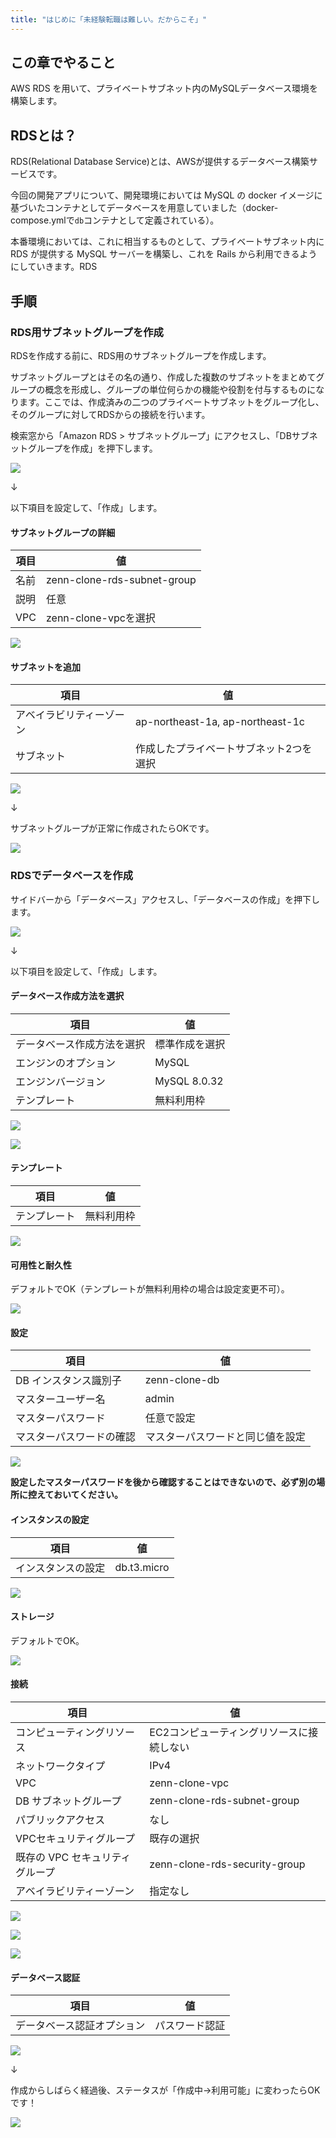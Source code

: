 ```yaml
---
title: "はじめに「未経験転職は難しい。だからこそ」"
---
```


## この章でやること

AWS RDS を用いて、プライベートサブネット内のMySQLデータベース環境を構築します。

## RDSとは？

RDS(Relational Database Service)とは、AWSが提供するデータベース構築サービスです。

今回の開発アプリについて、開発環境においては MySQL の docker イメージに基づいたコンテナとしてデータベースを用意していました（docker-compose.ymlで`db`コンテナとして定義されている）。

本番環境においては、これに相当するものとして、プライベートサブネット内に RDS が提供する MySQL サーバーを構築し、これを Rails から利用できるようにしていきます。RDS

## 手順

### RDS用サブネットグループを作成

RDSを作成する前に、RDS用のサブネットグループを作成します。

サブネットグループとはその名の通り、作成した複数のサブネットをまとめてグループの概念を形成し、グループの単位何らかの機能や役割を付与するものになります。ここでは、作成済みの二つのプライベートサブネットをグループ化し、そのグループに対してRDSからの接続を行います。

検索窓から「Amazon RDS > サブネットグループ」にアクセスし、「DBサブネットグループを作成」を押下します。

![](https://storage.googleapis.com/zenn-user-upload/92addeca835a-20230515.png)

↓

以下項目を設定して、「作成」します。

#### サブネットグループの詳細

|項目|値|
|---|---|
|名前|zenn-clone-rds-subnet-group|
|説明|任意|
|VPC|zenn-clone-vpcを選択|

![](https://storage.googleapis.com/zenn-user-upload/91435f483197-20230515.png)

#### サブネットを追加

|項目|値|
|---|---|
|アベイラビリティーゾーン|ap-northeast-1a, ap-northeast-1c|
|サブネット|作成したプライベートサブネット2つを選択|

![](https://storage.googleapis.com/zenn-user-upload/afdc0e1ee202-20230515.png)

↓

サブネットグループが正常に作成されたらOKです。

![](https://storage.googleapis.com/zenn-user-upload/6d26f0c0dc29-20230515.png)

### RDSでデータベースを作成

サイドバーから「データベース」アクセスし、「データベースの作成」を押下します。

![](https://storage.googleapis.com/zenn-user-upload/c4bddc0e4d70-20230516.png)

↓


以下項目を設定して、「作成」します。

#### データベース作成方法を選択

|項目|値|
|---|---|
|データベース作成方法を選択|標準作成を選択|
|エンジンのオプション|MySQL|
|エンジンバージョン|MySQL 8.0.32|
|テンプレート|無料利用枠|

![](https://storage.googleapis.com/zenn-user-upload/413e85237d92-20230516.png)

![](https://storage.googleapis.com/zenn-user-upload/4e288806d36b-20230516.png)

#### テンプレート

|項目|値|
|---|---|
|テンプレート|無料利用枠|

![](https://storage.googleapis.com/zenn-user-upload/017f2d89f1ee-20230516.png)

#### 可用性と耐久性

デフォルトでOK（テンプレートが無料利用枠の場合は設定変更不可）。

![](https://storage.googleapis.com/zenn-user-upload/421836f4fce3-20230516.png)

#### 設定

|項目|値|
|---|---|
|DB インスタンス識別子|zenn-clone-db|
|マスターユーザー名|admin|
|マスターパスワード|任意で設定|
|マスターパスワードの確認|マスターパスワードと同じ値を設定|

![](https://storage.googleapis.com/zenn-user-upload/955fbd11b963-20230516.png)

**設定したマスターパスワードを後から確認することはできないので、必ず別の場所に控えておいてください。**

#### インスタンスの設定

|項目|値|
|---|---|
|インスタンスの設定|db.t3.micro|

![](https://storage.googleapis.com/zenn-user-upload/dd7d738fe6bc-20230516.png)

#### ストレージ

デフォルトでOK。

![](https://storage.googleapis.com/zenn-user-upload/3d8295af8baa-20230516.png)

#### 接続

|項目|値|
|---|---|
|コンピューティングリソース|EC2コンピューティングリソースに接続しない|
|ネットワークタイプ|IPv4|
|VPC|zenn-clone-vpc|
|DB サブネットグループ|zenn-clone-rds-subnet-group|
|パブリックアクセス|なし|
|VPCセキュリティグループ|既存の選択|
|既存の VPC セキュリティグループ|zenn-clone-rds-security-group|
|アベイラビリティーゾーン|指定なし|

![](https://storage.googleapis.com/zenn-user-upload/32ad62e00706-20230817.png)

![](https://storage.googleapis.com/zenn-user-upload/f4c99cd9ba6f-20230817.png)

![](https://storage.googleapis.com/zenn-user-upload/8b5d544eb674-20230817.png)

#### データベース認証

|項目|値|
|---|---|
|データベース認証オプション|パスワード認証|

![](https://storage.googleapis.com/zenn-user-upload/4345f08912ef-20230516.png)

↓

作成からしばらく経過後、ステータスが「作成中→利用可能」に変わったらOKです！

![](https://storage.googleapis.com/zenn-user-upload/b7e34ec59523-20230516.png)
